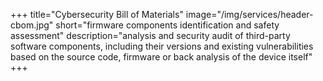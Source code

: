 +++
title="Cybersecurity Bill of Materials"
image="/img/services/header-cbom.jpg"
short="firmware components identification and safety assessment"
description="analysis and security audit of third-party software components, including their versions and existing vulnerabilities based on the source code, firmware or back analysis of the device itself"
+++